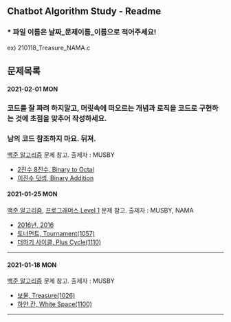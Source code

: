 ## Chatbot Algorithm Study - Readme
### * 파일 이름은 날짜_문제이름_이름으로 적어주세요! 
ex) 210118_Treasure_NAMA.c
## 문제목록

#### 2021-02-01 MON

### 코드를 잘 짜려 하지말고, 머릿속에 떠오르는 개념과 로직을 코드로 구현하는 것에 초점을 맞추어 작성하세요.
### 남의 코드 참조하지 마요. 뒤져.

[백준 알고리즘](https://www.acmicpc.net/problemset) 문제 참고.   출제자 : MUSBY
- [2진수 8진수, Binary to Octal](https://www.acmicpc.net/problem/1373)
- [이진수 덧셈, Binary Addition](https://www.acmicpc.net/problem/2729)

#### 2021-01-25 MON

[백준 알고리즘](https://www.acmicpc.net/problemset), [프로그래머스 Level 1](https://programmers.co.kr/learn/challenges) 문제 참고.   출제자 : MUSBY, NAMA

- [2016년, 2016](https://programmers.co.kr/learn/courses/30/lessons/12901)
- [토너먼트, Tournament(1057)](https://www.acmicpc.net/problem/1057)
- [더하기 사이클, Plus Cycle(1110)](https://www.acmicpc.net/problem/1110)

---------------------------------

#### 2021-01-18 MON

[백준 알고리즘](https://www.acmicpc.net/problemset) 문제 참고.   출제자 : MUSBY

- [보물, Treasure(1026)](https://www.acmicpc.net/problem/1026)
- [하얀 칸, White Space(1100)](https://www.acmicpc.net/problem/1100)

---------------------------------
